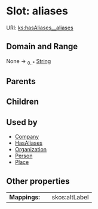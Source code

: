 
# Slot: aliases




URI: [ks:hasAliases__aliases](https://w3id.org/linkml/tests/kitchen_sink/hasAliases__aliases)


## Domain and Range

None &#8594;  <sub>0..\*</sub> [String](String.md)

## Parents


## Children


## Used by

 * [Company](Company.md)
 * [HasAliases](HasAliases.md)
 * [Organization](Organization.md)
 * [Person](Person.md)
 * [Place](Place.md)

## Other properties

|  |  |  |
| --- | --- | --- |
| **Mappings:** | | skos:altLabel |

